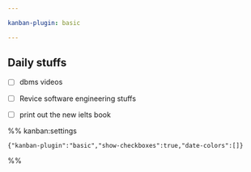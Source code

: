 ```yaml
---

kanban-plugin: basic

---
```


## Daily stuffs

- [ ] dbms videos
- [ ] Revice software engineering stuffs
- [ ] print out the new ielts book




%% kanban:settings
```
{"kanban-plugin":"basic","show-checkboxes":true,"date-colors":[]}
```
%%
